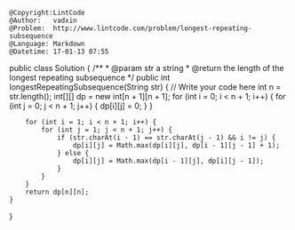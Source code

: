 ```
@Copyright:LintCode
@Author:   vadxin
@Problem:  http://www.lintcode.com/problem/longest-repeating-subsequence
@Language: Markdown
@Datetime: 17-01-13 07:55
```

public class Solution {
    /**
     * @param str a string
     * @return the length of the longest repeating subsequence
     */
    public int longestRepeatingSubsequence(String str) {
        // Write your code here
        int n = str.length();
        int[][] dp = new int[n + 1][n + 1];
        for (int i = 0; i < n + 1; i++) {
            for (int j = 0; j < n + 1; j++) {
                dp[i][j] = 0;
            }
        }
        
        for (int i = 1; i < n + 1; i++) {
            for (int j = 1; j < n + 1; j++) {
                if (str.charAt(i - 1) == str.charAt(j - 1) && i != j) {
                    dp[i][j] = Math.max(dp[i][j], dp[i - 1][j - 1] + 1); 
                } else {
                    dp[i][j] = Math.max(dp[i - 1][j], dp[i][j - 1]);
                }
            }
        }
        return dp[n][n];
    }
}